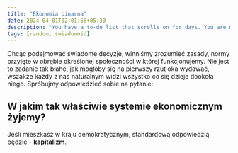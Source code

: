 ```yaml
---
title: "Ekonomia binarna"
date: 2024-04-01T02:01:58+05:30
description: "You have a to-do list that scrolls on for days. You are managing multiple projects, getting lots of email and messages on different messaging systems, managing finances and personal health habits and so much more."
tags: [random, świadomość]
---
```


Chcąc podejmować świadome decyzje, winniśmy zrozumieć zasady, normy przyjęte w obrębie określonej społeczności w której funkcjonujemy. Nie jest to zadanie tak błahe, jak mogłoby się na pierwszy rzut oka wydawać, wszakże każdy z nas naturalnym widzi wszystko co się dzieje dookoła niego.
Spróbujmy odpowiedzieć sobie na pytanie:

## W jakim tak właściwie systemie ekonomicznym żyjemy?

Jeśli mieszkasz w kraju demokratycznym, standardową odpowiedzią będzie - **kapitalizm**.

<!-- {{< figure src="https://ca-times.brightspotcdn.com/dims4/default/137e137/2147483647/strip/false/crop/2528x1551+0+0/resize/1486x912!/quality/75/?url=https%3A%2F%2Fcalifornia-times-brightspot.s3.amazonaws.com%2Fzbk%2Fdamlat_images%2FLA%2FLA_HANDOUTS%2F1998_06%2FMN%20980616%20COPS.jpg" title="Dave Herring" >}} -->
<!-- {{< tweet user="badcharts1" id="1776713366255366458" >}} -->
<!-- {{< callout emoji="⚡️" text="W jakim tak właściwie systemie ekonomicznym żyjemy?" >}} -->
